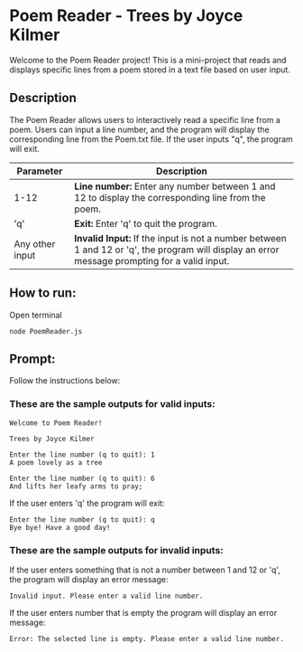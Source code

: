 # Poem Reader - Trees by Joyce Kilmer
 Welcome to the Poem Reader project! This is a mini-project that reads and displays specific lines from a poem stored in a text file based on user input.

## Description
The Poem Reader allows users to interactively read a specific line from a poem. Users can input a line number, and the program will display the corresponding line from the Poem.txt file. If the user inputs "q", the program will exit.

| Parameter  | Description |
| ---------- | ------------ |
| 1-12 | **Line number:** Enter any number between 1 and 12 to display the corresponding line from the poem.|
| 'q'        | **Exit:** Enter 'q' to quit the program.
| Any other input | **Invalid Input:** If the input is not a number between 1 and 12 or 'q', the program will display an error message prompting for a valid input. |

## How to run:

Open terminal 
```
node PoemReader.js 
```

## Prompt:
Follow the instructions below: 

### These are the sample outputs for valid inputs:

```
Welcome to Poem Reader!

Trees by Joyce Kilmer

Enter the line number (q to quit): 1
A poem lovely as a tree

Enter the line number (q to quit): 6
And lifts her leafy arms to pray;
```

If the user enters 'q' the program will exit:
```
Enter the line number (q to quit): q
Bye bye! Have a good day!
```

### These are the sample outputs for invalid inputs:
If the user enters something that is not a number between 1 and 12 or 'q', the program will display an error message:
```
Invalid input. Please enter a valid line number.
```
If the user enters number that is empty the program will display an error message:
```
Error: The selected line is empty. Please enter a valid line number. 
```